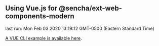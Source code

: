 ## Using Vue.js for @sencha/ext-web-components-modern

last run: Mon Feb 03 2020 13:19:12 GMT-0500 (Eastern Standard Time)


[A VUE CLI example is available here](https://github.com/sencha/ext-web-components/tree/ext-web-components-7.1.1/packages/ext-web-components-boilerplate-vue-cli).
